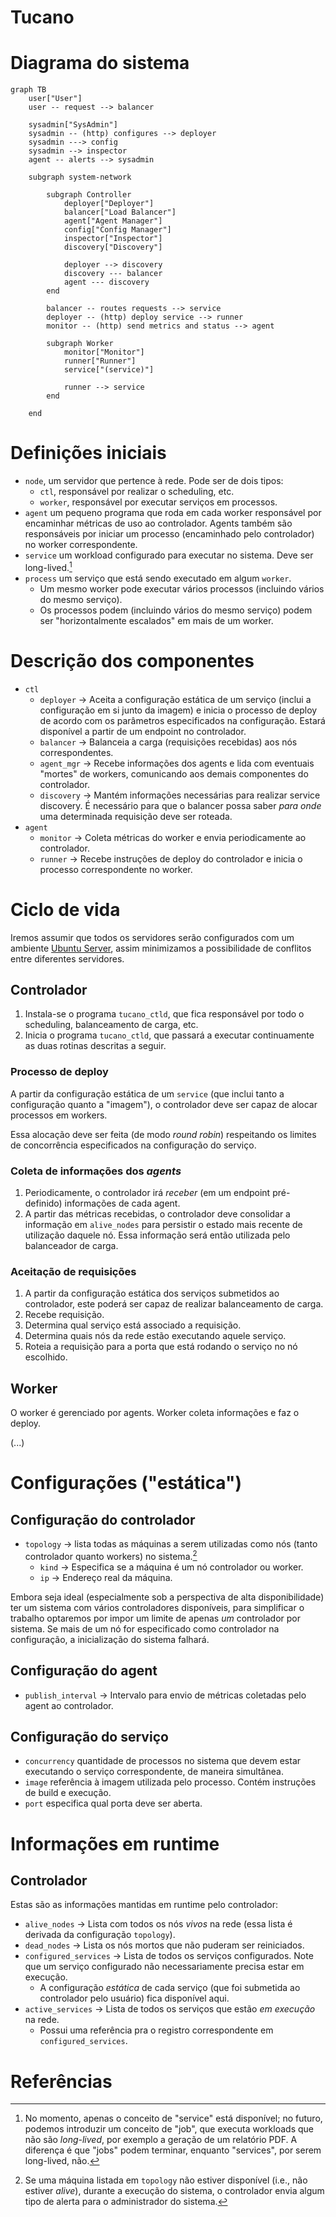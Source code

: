 # Tucano

# Diagrama do sistema

<!-- https://mermaid.live/edit -->

```mermaid
graph TB
    user["User"]
    user -- request --> balancer

    sysadmin["SysAdmin"]
    sysadmin -- (http) configures --> deployer
    sysadmin ---> config
    sysadmin --> inspector
    agent -- alerts --> sysadmin

    subgraph system-network

        subgraph Controller
            deployer["Deployer"]
            balancer["Load Balancer"]
            agent["Agent Manager"]
            config["Config Manager"]
            inspector["Inspector"]
            discovery["Discovery"]

            deployer --> discovery
            discovery --- balancer
            agent --- discovery
        end

        balancer -- routes requests --> service
        deployer -- (http) deploy service --> runner
        monitor -- (http) send metrics and status --> agent

        subgraph Worker
            monitor["Monitor"]
            runner["Runner"]
            service["(service)"]

            runner --> service
        end

    end
```

# Definições iniciais

- `node`, um servidor que pertence à rede. Pode ser de dois tipos:
  - `ctl`, responsável por realizar o scheduling, etc.
  - `worker`, responsável por executar serviços em processos.
- `agent` um pequeno programa que roda em cada worker responsável por encaminhar
  métricas de uso ao controlador. Agents também são responsáveis por iniciar um
  processo (encaminhado pelo controlador) no worker correspondente.
- `service` um workload configurado para executar no sistema. Deve ser
  long-lived.[^required-long-lived]
- `process` um serviço que está sendo executado em algum `worker`.
  - Um mesmo worker pode executar vários processos (incluindo vários do mesmo
    serviço).
  - Os processos podem (incluindo vários do mesmo serviço) podem ser
    "horizontalmente escalados" em mais de um worker.

[^required-long-lived]:
    No momento, apenas o conceito de "service" está disponível; no futuro,
    podemos introduzir um conceito de "job", que executa workloads que não são
    _long-lived_, por exemplo a geração de um relatório PDF. A diferença é que
    "jobs" podem terminar, enquanto "services", por serem long-lived, não.

# Descrição dos componentes

- `ctl`
  - `deployer` -> Aceita a configuração estática de um serviço (inclui a
    configuração em si junto da imagem) e inicia o processo de deploy de acordo
    com os parâmetros especificados na configuração. Estará disponível a partir
    de um endpoint no controlador.
  - `balancer` -> Balanceia a carga (requisições recebidas) aos nós
    correspondentes.
  - `agent_mgr` -> Recebe informações dos agents e lida com eventuais "mortes"
    de workers, comunicando aos demais componentes do controlador.
  - `discovery` -> Mantém informações necessárias para realizar service
    discovery. É necessário para que o balancer possa saber _para onde_ uma
    determinada requisição deve ser roteada.
- `agent`
  - `monitor` -> Coleta métricas do worker e envia periodicamente ao
    controlador.
  - `runner` -> Recebe instruções de deploy do controlador e inicia o processo
    correspondente no worker.

# Ciclo de vida

Iremos assumir que todos os servidores serão configurados com um ambiente
[Ubuntu Server], assim minimizamos a possibilidade de conflitos entre diferentes
servidores.

[Ubuntu Server]: https://ubuntu.com/download/server

## Controlador

1. Instala-se o programa `tucano_ctld`, que fica responsável por todo o
   scheduling, balanceamento de carga, etc.
2. Inicia o programa `tucano_ctld`, que passará a executar continuamente as duas
   rotinas descritas a seguir.

### Processo de deploy

A partir da configuração estática de um `service` (que inclui tanto a
configuração quanto a "imagem"), o controlador deve ser capaz de alocar
processos em workers.

Essa alocação deve ser feita (de modo _round robin_) respeitando os limites de
concorrência especificados na configuração do serviço.

### Coleta de informações dos _agents_

1. Periodicamente, o controlador irá _receber_ (em um endpoint pré-definido)
   informações de cada agent.
2. A partir das métricas recebidas, o controlador deve consolidar a informação
   em `alive_nodes` para persistir o estado mais recente de utilização daquele
   nó. Essa informação será então utilizada pelo balanceador de carga.

### Aceitação de requisições

1. A partir da configuração estática dos serviços submetidos ao controlador,
   este poderá ser capaz de realizar balanceamento de carga.
2. Recebe requisição.
3. Determina qual serviço está associado a requisição.
4. Determina quais nós da rede estão executando aquele serviço.
5. Roteia a requisição para a porta que está rodando o serviço no nó escolhido.

## Worker

O worker é gerenciado por agents. Worker coleta informações e faz o deploy.

(...)

# Configurações ("estática")

## Configuração do controlador

- `topology` -> lista todas as máquinas a serem utilizadas como nós (tanto
  controlador quanto workers) no sistema.[^topology-not-alive]
  - `kind` -> Especifica se a máquina é um nó controlador ou worker.
  - `ip` -> Endereço real da máquina.

Embora seja ideal (especialmente sob a perspectiva de alta disponibilidade) ter
um sistema com vários controladores disponíveis, para simplificar o trabalho
optaremos por impor um limite de apenas _um_ controlador por sistema. Se mais de
um nó for especificado como controlador na configuração, a inicialização do
sistema falhará.

[^topology-not-alive]:
    Se uma máquina listada em `topology` não estiver disponível (i.e., não
    estiver _alive_), durante a execução do sistema, o controlador envia algum
    tipo de alerta para o administrador do sistema.

## Configuração do agent

- `publish_interval` -> Intervalo para envio de métricas coletadas pelo agent ao
  controlador.

## Configuração do serviço

- `concurrency` quantidade de processos no sistema que devem estar executando o
  serviço correspondente, de maneira simultânea.
- `image` referência à imagem utilizada pelo processo. Contém instruções de
  build e execução.
- `port` especifica qual porta deve ser aberta.

# Informações em runtime

## Controlador

Estas são as informações mantidas em runtime pelo controlador:

- `alive_nodes` -> Lista com todos os nós _vivos_ na rede (essa lista é derivada
  da configuração `topology`).
- `dead_nodes` -> Lista os nós mortos que não puderam ser reiniciados.
- `configured_services` -> Lista de todos os serviços configurados. Note que um
  serviço configurado não necessariamente precisa estar em execução.
  - A configuração _estática_ de cada serviço (que foi submetida ao controlador
    pelo usuário) fica disponível aqui.
- `active_services` -> Lista de todos os serviços que estão _em execução_ na
  rede.
  - Possui uma referência pra o registro correspondente em
    `configured_services`.

# Referências
